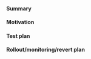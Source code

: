 #### Summary
<!-- Simple summary of what the code does or what you have changed. -->


#### Motivation
<!-- Why are you making this change? -->


#### Test plan
<!-- How did you test this change? This can be as simple as “I wrote automated tests.” -->


#### Rollout/monitoring/revert plan
<!-- Instructions for deploying, monitoring, and reverting this change. -->
